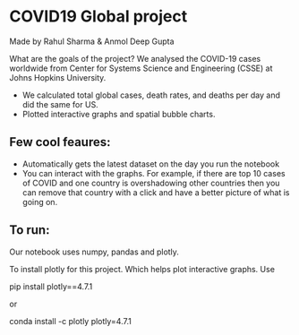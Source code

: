 # COVID19 Global project 

Made by Rahul Sharma & Anmol Deep Gupta 

What are the goals of the project?
We analysed the COVID-19 cases worldwide from Center for Systems Science and Engineering (CSSE) at Johns Hopkins University.
- We calculated total global cases, death rates, and deaths per day and did the same for US.
- Plotted interactive graphs and spatial bubble charts.


## Few cool feaures: 
- Automatically gets the latest dataset on the day you run the notebook
- You can interact with the graphs. For example, if there are top 10 cases of COVID and one country is overshadowing other countries then you can remove that country with a click and have a better picture of what is going on.

## To run:
Our notebook uses numpy, pandas and plotly.

To install plotly for this project. Which helps plot interactive graphs. Use 

pip install plotly==4.7.1 

or 

conda install -c plotly plotly=4.7.1



